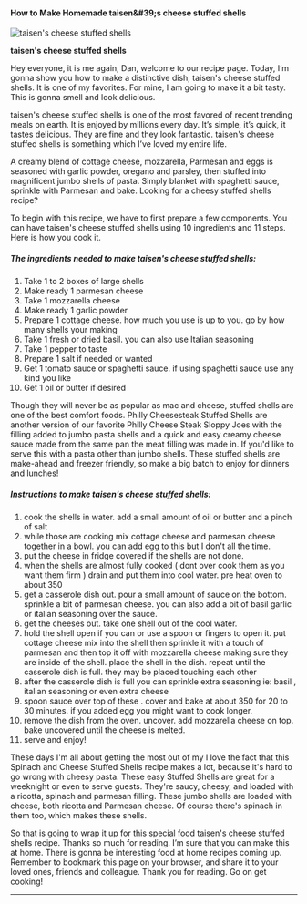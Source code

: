             

#### How to Make Homemade taisen&amp;#39;s cheese stuffed shells

![taisen's cheese stuffed shells](https://img-global.cpcdn.com/recipes/56357951/751x532cq70/taisens-cheese-stuffed-shells-recipe-main-photo.jpg)

**taisen's cheese stuffed shells**

Hey everyone, it is me again, Dan, welcome to our recipe page. Today, I’m gonna show you how to make a distinctive dish, taisen's cheese stuffed shells. It is one of my favorites. For mine, I am going to make it a bit tasty. This is gonna smell and look delicious.

taisen's cheese stuffed shells is one of the most favored of recent trending meals on earth. It is enjoyed by millions every day. It’s simple, it’s quick, it tastes delicious. They are fine and they look fantastic. taisen's cheese stuffed shells is something which I’ve loved my entire life.

A creamy blend of cottage cheese, mozzarella, Parmesan and eggs is seasoned with garlic powder, oregano and parsley, then stuffed into magnificent jumbo shells of pasta. Simply blanket with spaghetti sauce, sprinkle with Parmesan and bake. Looking for a cheesy stuffed shells recipe?

To begin with this recipe, we have to first prepare a few components. You can have taisen's cheese stuffed shells using 10 ingredients and 11 steps. Here is how you cook it.

##### The ingredients needed to make taisen's cheese stuffed shells:

1.  Take 1 to 2 boxes of large shells
2.  Make ready 1 parmesan cheese
3.  Take 1 mozzarella cheese
4.  Make ready 1 garlic powder
5.  Prepare 1 cottage cheese. how much you use is up to you. go by how many shells your making
6.  Take 1 fresh or dried basil. you can also use Italian seasoning
7.  Take 1 pepper to taste
8.  Prepare 1 salt if needed or wanted
9.  Get 1 tomato sauce or spaghetti sauce. if using spaghetti sauce use any kind you like
10.  Get 1 oil or butter if desired

Though they will never be as popular as mac and cheese, stuffed shells are one of the best comfort foods. Philly Cheesesteak Stuffed Shells are another version of our favorite Philly Cheese Steak Sloppy Joes with the filling added to jumbo pasta shells and a quick and easy creamy cheese sauce made from the same pan the meat filling was made in. If you'd like to serve this with a pasta other than jumbo shells. These stuffed shells are make-ahead and freezer friendly, so make a big batch to enjoy for dinners and lunches!

##### Instructions to make taisen's cheese stuffed shells:

1.  cook the shells in water. add a small amount of oil or butter and a pinch of salt
2.  while those are cooking mix cottage cheese and parmesan cheese together in a bowl. you can add egg to this but I don't all the time.
3.  put the cheese in fridge covered if the shells are not done.
4.  when the shells are almost fully cooked ( dont over cook them as you want them firm ) drain and put them into cool water. pre heat oven to about 350
5.  get a casserole dish out. pour a small amount of sauce on the bottom. sprinkle a bit of parmesan cheese. you can also add a bit of basil garlic or italian seasoning over the sauce.
6.  get the cheeses out. take one shell out of the cool water.
7.  hold the shell open if you can or use a spoon or fingers to open it. put cottage cheese mix into the shell then sprinkle it with a touch of parmesan and then top it off with mozzarella cheese making sure they are inside of the shell. place the shell in the dish. repeat until the casserole dish is full. they may be placed touching each other
8.  after the casserole dish is full you can sprinkle extra seasoning ie: basil , italian seasoning or even extra cheese
9.  spoon sauce over top of these . cover and bake at about 350 for 20 to 30 minutes. if you added egg you might want to cook longer.
10.  remove the dish from the oven. uncover. add mozzarella cheese on top. bake uncovered until the cheese is melted.
11.  serve and enjoy!

These days I'm all about getting the most out of my I love the fact that this Spinach and Cheese Stuffed Shells recipe makes a lot, because it's hard to go wrong with cheesy pasta. These easy Stuffed Shells are great for a weeknight or even to serve guests. They're saucy, cheesy, and loaded with a ricotta, spinach and parmesan filling. These jumbo shells are loaded with cheese, both ricotta and Parmesan cheese. Of course there's spinach in them too, which makes these shells.

So that is going to wrap it up for this special food taisen's cheese stuffed shells recipe. Thanks so much for reading. I’m sure that you can make this at home. There is gonna be interesting food at home recipes coming up. Remember to bookmark this page on your browser, and share it to your loved ones, friends and colleague. Thank you for reading. Go on get cooking!

* * *